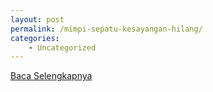 ```yaml
---
layout: post
permalink: /mimpi-sepatu-kesayangan-hilang/
categories:
    - Uncategorized
---
```


[Baca Selengkapnya](/09)